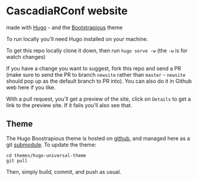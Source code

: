 # CascadiaRConf website

made with [Hugo](https://gohugo.io/) - and the [Bootstrapious](https://bootstrapious.com/free-templates) theme 

To run locally you'll need Hugo installed on your machine.

To get this repo locally clone it down, then run `hugo serve -w` (the `-w` is for watch changes)

If you have a change you want to suggest, fork this repo and send a PR (make sure to send the PR to branch `newsite` rather than `master` - `newsite` should pop up as the default branch to PR into). You can also do it in Github web here if you like. 

With a pull request, you'll get a preview of the site, click on `Details` to get a link to the preview site. If it fails you'll also see that.

## Theme

The Hugo Boostrapious theme is hosted on [github](https://github.com/devcows/hugo-universal-theme), and managed here as a git [submodule](https://git-scm.com/book/en/v2/Git-Tools-Submodules). To update the theme: 

```
cd themes/hugo-universal-theme
git pull
```

Then, simply build, commit, and push as usual. 